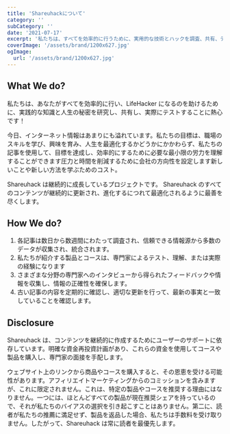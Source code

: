 ```yaml
---
title: 'Shareuhackについて'
category: ''
subCategory: ''
date: '2021-07-17'
excerpt: '私たちは、すべてを効率的に行うために、実用的な技術とハックを調査、共有、テストすることに熱心です。 あなたがLifehackerになるのを手伝ってください！'
coverImage: '/assets/brand/1200x627.jpg'
ogImage:
  url: '/assets/brand/1200x627.jpg'
---
```


## What We do?

私たちは、あなたがすべてを効率的に行い、LifeHacker になるのを助けるために、実践的な知識と人生の秘密を研究し、共有し、実際にテストすることに熱心です！

今日、インターネット情報はあまりにも溢れています。私たちの目標は、職場のスキルを学び、興味を育み、人生を最適化するかどうかにかかわらず、私たちの記事を使用して、目標を達成し、効率的にするために必要な最小限の労力を理解することができます圧力と時間を削減するために会社の方向性を設定します新しいことや新しい方法を学ぶためのコスト。

Shareuhack は継続的に成長しているプロジェクトです。 Shareuhack のすべてのコンテンツが継続的に更新され、進化するにつれて最適化されるように最善を尽くします。

## How We do?

1. 各記事は数日から数週間にわたって調査され、信頼できる情報源から多数のデータが収集され、統合されます。
2. 私たちが紹介する製品とコースは、専門家によるテスト、理解、または実際の経験になります
3. さまざまな分野の専門家へのインタビューから得られたフィードバックや情報を収集し、情報の正確性を確保します。
4. 古い記事の内容を定期的に確認し、適切な更新を行って、最新の事実と一致していることを確認します。

## Disclosure

Shareuhack は、コンテンツを継続的に作成するためにユーザーのサポートに依存しています。明確な資金再投資計画があり、これらの資金を使用してコースや製品を購入し、専門家の面接を手配します。

ウェブサイト上のリンクから商品やコースを購入すると、その恩恵を受ける可能性があります。アフィリエイトマーケティングからのコミッションを含みますが、これに限定されません。これは、特定の製品やコースを推奨する理由にはなりません。一つには、ほとんどすべての製品が現在推奨シェアを持っているので、それが私たちのバイアスの選択を引き起こすことはありません。第二に、読者が私たちの推薦に満足せず、製品を返品した場合、私たちは手数料を受け取りません。したがって、Shareuhack は常に読者を最優先します。
